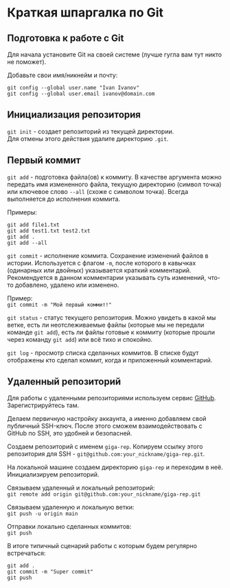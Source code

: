 # Краткая шпаргалка по Git

## Подготовка к работе с Git

Для начала установите Git на своей системе (лучше гугла вам тут никто не поможет).

Добавьте свои имя/никнейм и почту:

`git config --global user.name "Ivan Ivanov"`   
`git config --global user.email ivanov@domain.com`

## Инициализация репозитория

`git init` - создает репозиторий из текущей директории.  
Для отмены этого действия удалите директорию `.git`.

## Первый коммит

`git add` - подготовка файла(ов) к коммиту. В качестве аргумента можно передать имя измененного файла, текущую директорию (символ точка) или ключевое слово `--all` (схоже с символом точка). Всегда выполняется до исполнения коммита.

Примеры:
```
git add file1.txt
git add test1.txt test2.txt
git add .
git add --all
```

`git commit` - исполнение коммита. Сохранение изменений файлов в истории. Используется с флагом `-m`, после которого в кавычках (одинарных или двойных) указывается краткий комментарий. Рекомендуется в данном комментарии указывать суть изменений, что-то добавлено, удалено или изменено.

Пример:  
`git commit -m "Мой первый коммит!"`

`git status` - статус текущего репозитория. Можно увидеть в какой мы ветке, есть ли неотслеживаемые файлы (которые мы не передали команде `git add`), есть ли файлы готовые к коммиту (которые прошли через команду `git add`) или всё тихо и спокойно.

`git log` - просмотр списка сделанных коммитов. В списке будут отображены кто сделал коммит, когда и приложенный комментарий.

## Удаленный репозиторий

Для работы с удаленными репозиториями используем сервис [GitHub](https://github.com/). Зарегистрируйтесь там.

Делаем первичную настройку аккаунта, а именно добавляем свой публичный SSH-ключ. После этого сможем взаимодействовать с GitHub по SSH, это удобней и безопасней.

Создаем репозиторий с именем `giga-rep`. Копируем ссылку этого репозитория для SSH - `git@github.com:your_nickname/giga-rep.git`. 

На локальной машине создаем директорию `giga-rep` и переходим в неё. Инициализируем репозиторий.

Связываем удаленный и локальный репозиторий:  
`git remote add origin git@github.com:your_nickname/giga-rep.git`

Связываем удаленную и локальную ветки:  
`git push -u origin main`

Отправки локально сделанных коммитов:  
`git push`

В итоге типичный сценарий работы с которым будем регулярно встречаться:
```
git add .
git commit -m "Super commit"
git push
```
